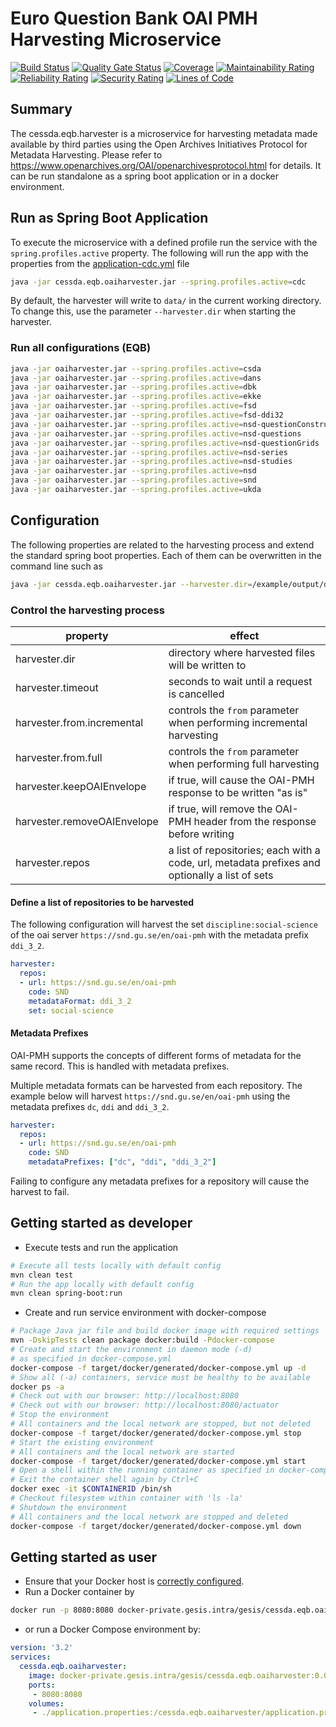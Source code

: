 # Euro Question Bank OAI PMH Harvesting Microservice
[![Build Status](https://jenkins.cessda.eu/buildStatus/icon?job=cessda.eqb.metadata.harvester%2Fmaster)](https://jenkins.cessda.eu/job/cessda.eqb.metadata.harvester%2Fmaster)
[![Quality Gate Status](https://sonarqube.cessda.eu/api/project_badges/measure?project=eu.cessda.eqb:oaiharvester&metric=alert_status)](https://sonarqube.cessda.eu/dashboard?id=eu.cessda.eqb:oaiharvester)
[![Coverage](https://sonarqube.cessda.eu/api/project_badges/measure?project=eu.cessda.eqb:oaiharvester&metric=coverage)](https://sonarqube.cessda.eu/dashboard?id=eu.cessda.eqb:oaiharvester)
[![Maintainability Rating](https://sonarqube.cessda.eu/api/project_badges/measure?project=eu.cessda.eqb:oaiharvester&metric=sqale_rating)](https://sonarqube.cessda.eu/dashboard?id=eu.cessda.eqb:oaiharvester)
[![Reliability Rating](https://sonarqube.cessda.eu/api/project_badges/measure?project=eu.cessda.eqb:oaiharvester&metric=reliability_rating)](https://sonarqube.cessda.eu/dashboard?id=eu.cessda.eqb:oaiharvester)
[![Security Rating](https://sonarqube.cessda.eu/api/project_badges/measure?project=eu.cessda.eqb:oaiharvester&metric=security_rating)](https://sonarqube.cessda.eu/dashboard?id=eu.cessda.eqb:oaiharvester)
[![Lines of Code](https://sonarqube.cessda.eu/api/project_badges/measure?project=eu.cessda.eqb:oaiharvester&metric=ncloc)](https://sonarqube.cessda.eu/dashboard?id=eu.cessda.eqb:oaiharvester)

## Summary 

The cessda.eqb.harvester is a microservice for harvesting metadata made available by third parties using the Open Archives Initiatives Protocol for Metadata Harvesting. Please refer to https://www.openarchives.org/OAI/openarchivesprotocol.html for details. It can be run standalone as a spring boot application or in a docker environment.

## Run as Spring Boot Application

To execute the microservice with a defined profile run the service with the `spring.profiles.active` property. The following will run the app with the properties from the [application-cdc.yml](src/main/resources/application-cdc.yml) file 

```bash
java -jar cessda.eqb.oaiharvester.jar --spring.profiles.active=cdc
```

By default, the harvester will write to `data/` in the current working directory. To change this, use the parameter `--harvester.dir` when starting the harvester.

### Run all configurations (EQB)

```bash
java -jar oaiharvester.jar --spring.profiles.active=csda
java -jar oaiharvester.jar --spring.profiles.active=dans
java -jar oaiharvester.jar --spring.profiles.active=dbk
java -jar oaiharvester.jar --spring.profiles.active=ekke
java -jar oaiharvester.jar --spring.profiles.active=fsd
java -jar oaiharvester.jar --spring.profiles.active=fsd-ddi32
java -jar oaiharvester.jar --spring.profiles.active=nsd-questionConstructs
java -jar oaiharvester.jar --spring.profiles.active=nsd-questions
java -jar oaiharvester.jar --spring.profiles.active=nsd-questionGrids
java -jar oaiharvester.jar --spring.profiles.active=nsd-series
java -jar oaiharvester.jar --spring.profiles.active=nsd-studies
java -jar oaiharvester.jar --spring.profiles.active=nsd
java -jar oaiharvester.jar --spring.profiles.active=snd
java -jar oaiharvester.jar --spring.profiles.active=ukda
```

## Configuration

The following properties are related to the harvesting process and extend the standard spring boot properties.
Each of them can be overwritten in the command line such as 


```bash
java -jar cessda.eqb.oaiharvester.jar --harvester.dir=/example/output/directory
```

### Control the harvesting process

| property                    | effect                    |
| ----------------------------|---------------------------|
| harvester.dir               | directory where harvested files will be written to |
| harvester.timeout           | seconds to wait until a request is cancelled |
| harvester.from.incremental  | controls the `from` parameter when performing incremental harvesting |
| harvester.from.full         | controls the `from` parameter when performing full harvesting |
| harvester.keepOAIEnvelope   | if true, will cause the OAI-PMH response to be written "as is" |
| harvester.removeOAIEnvelope | if true, will remove the OAI-PMH header from the response before writing |
| harvester.repos             | a list of repositories; each with a code, url, metadata prefixes and optionally a list of sets |


#### Define a list of repositories to be harvested

The following configuration will harvest the set `discipline:social-science` of the oai server `https://snd.gu.se/en/oai-pmh` with the metadata prefix `ddi_3_2`.

```yml
harvester:
  repos:
  - url: https://snd.gu.se/en/oai-pmh
    code: SND
    metadataFormat: ddi_3_2
    set: social-science
```

#### Metadata Prefixes

OAI-PMH supports the concepts of different forms of metadata for the same record. This is handled with metadata prefixes.

Multiple metadata formats can be harvested from each repository. The example below will harvest `https://snd.gu.se/en/oai-pmh` using the metadata prefixes `dc`, `ddi` and `ddi_3_2`.

```yaml
harvester:
  repos:
  - url: https://snd.gu.se/en/oai-pmh
    code: SND
    metadataPrefixes: ["dc", "ddi", "ddi_3_2"]
```

Failing to configure any metadata prefixes for a repository will cause the harvest to fail.

## Getting started as developer

* Execute tests and run the application

```bash
# Execute all tests locally with default config
mvn clean test
# Run the app locally with default config
mvn clean spring-boot:run
```

* Create and run service environment with docker-compose

```bash
# Package Java jar file and build docker image with required settings
mvn -DskipTests clean package docker:build -Pdocker-compose
# Create and start the environment in daemon mode (-d)
# as specified in docker-compose.yml
docker-compose -f target/docker/generated/docker-compose.yml up -d
# Show all (-a) containers, service must be healthy to be available
docker ps -a
# Check out with our browser: http://localhost:8080
# Check out with our browser: http://localhost:8080/actuator
# Stop the environment
# All containers and the local network are stopped, but not deleted
docker-compose -f target/docker/generated/docker-compose.yml stop
# Start the existing environment
# All containers and the local network are started
docker-compose -f target/docker/generated/docker-compose.yml start
# Open a shell within the running container as specified in docker-compose.yml
# Exit the container shell again by Ctrl+C
docker exec -it $CONTAINERID /bin/sh
# Checkout filesystem within container with 'ls -la'
# Shutdown the environment
# All containers and the local network are stopped and deleted
docker-compose -f target/docker/generated/docker-compose.yml down
```

## Getting started as user

* Ensure that your Docker host is [correctly configured](https://git.gesis.org/alexander.muehlbauer/dev-env-setup#single-setups-andor-configurations).
* Run a Docker container by 

```bash
docker run -p 8080:8080 docker-private.gesis.intra/gesis/cessda.eqb.oaiharvester:0.0.1-SNAPSHOT
```

* or run a Docker Compose environment by: 

```yml
version: '3.2'
services:
  cessda.eqb.oaiharvester:
    image: docker-private.gesis.intra/gesis/cessda.eqb.oaiharvester:0.0.1-SNAPSHOT
    ports:
     - 8080:8080
    volumes:
     - ./application.properties:/cessda.eqb.oaiharvester/application.properties
```
